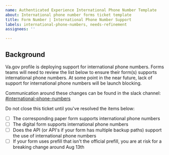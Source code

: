 ```yaml
---
name: Authenticated Experience International Phone Number Template
about: International phone number forms ticket template
title: Form Number | International Phone Number Support 
labels: international-phone-numbers, needs-refinement
assignees: ''

---
```


## Background 
Va.gov profile is deploying support for international phone numbers. Forms teams will need to review the list below to ensure their form(s) supports international phone numbers. At some point in the near future, lack of support for international phone numbers will be launch blocking.

Communication around these changes can be found in the slack channel: [#international-phone-numbers ](https://dsva.slack.com/archives/C08P5UMPBKN)

Do not close this ticket until you've resolved the items below: 
- [ ] The corresponding paper form supports international phone numbers 
- [ ] The digital form supports international phone numbers 
- [ ] Does the API (or API's if your form has multiple backup paths) support the use of international phone numbers 
- [ ] If your form uses prefill that isn't the official prefill, you are at risk for a breaking change around Aug 13th 
